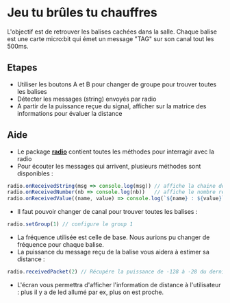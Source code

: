 # Jeu tu brûles tu chauffres

L'objectif est de retrouver les balises cachées dans la salle.
Chaque balise est une carte micro:bit qui émet un message "TAG" sur son canal tout les 500ms.

## Etapes

* Utiliser les boutons A et B pour changer de groupe pour trouver toutes les balises
* Détecter les messages (string) envoyés par radio
* A partir de la puissance reçue du signal, afficher sur la matrice des informations pour évaluer la distance

## Aide

* Le package [**radio**](https://makecode.microbit.org/reference/radio) contient toutes les méthodes pour interragir avec la radio
* Pour écouter les messages qui arrivent, plusieurs méthodes sont disponibles : 
```Javascript
radio.onReceivedString(msg => console.log(msg)) // affiche la chaine de caractere reçue
radio.onReceivedNumber(nb => console.log(nb))   // affiche le nombre reçu
radio.onReceivedValue((name, value) => console.log(`${name} : ${value}`))   // affiche le couple clé / valeur reçu
```
* Il faut pouvoir changer de canal pour trouver toutes les balises : 
```Javascript
radio.setGroup(1) // configure le group 1
```
* La fréquence utilisée est celle de base. Nous aurions pu changer de fréquence pour chaque balise.
* La puissance du message reçu de la balise vous aidera à estimer sa distance : 
```Javascript
radio.receivedPacket(2) // Récupére la puissance de -128 à -28 du dernier message reçu
```
* L'écran vous permettra d'afficher l'information de distance à l'utilisateur : plus il y a de led allumé par ex, plus on est proche.
